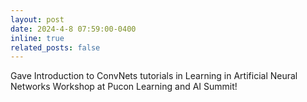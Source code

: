 ```yaml
---
layout: post
date: 2024-4-8 07:59:00-0400
inline: true
related_posts: false
---
```


Gave Introduction to ConvNets tutorials in Learning in Artificial Neural Networks Workshop at Pucon Learning and AI Summit!